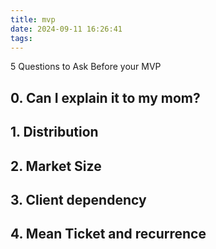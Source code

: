 ```yaml
---
title: mvp
date: 2024-09-11 16:26:41
tags:
---
```


5 Questions to Ask Before your MVP

## 0. Can I explain it to my mom?
## 1. Distribution
## 2. Market Size
## 3. Client dependency
## 4. Mean Ticket and recurrence
